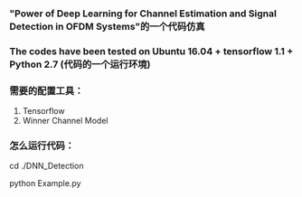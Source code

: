 ### "Power of Deep Learning for Channel Estimation and Signal Detection in OFDM Systems"的一个代码仿真

### The codes have been tested on Ubuntu 16.04 + tensorflow 1.1 + Python 2.7 (代码的一个运行环境)

### 需要的配置工具：

 1. Tensorflow 
 2. Winner Channel Model

### 怎么运行代码： 

cd ./DNN_Detection

python Example.py  
